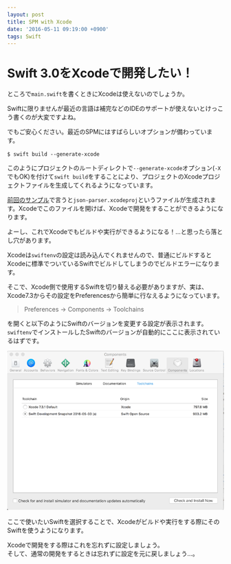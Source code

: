 ```yaml
---
layout: post
title: SPM with Xcode
date: '2016-05-11 09:19:00 +0900'
tags: Swift
---
```


# Swift 3.0をXcodeで開発したい！

ところで`main.swift`を書くときにXcodeは使えないのでしょうか。

Swiftに限りませんが最近の言語は補完などのIDEのサポートが使えないとけっこう書くのが大変ですよね。

でもご安心ください。最近のSPMにはすばらしいオプションが備わっています。

```
$ swift build --generate-xcode
```

このようにプロジェクトのルートディレクトで`--generate-xcode`オプション(`-X`でもOK)を付けて`swift build`をすることにより、プロジェクトのXcodeプロジェクトファイルを生成してくれるようになっています。

[前回のサンプル](/2016/05/10/using-other-libraries-in-swift-3-0/)で言うと`json-parser.xcodeproj`というファイルが生成されます。Xcodeでこのファイルを開けば、Xcodeで開発をすることができるようになります。

よーし、これでXcodeでもビルドや実行ができるようになる！…と思ったら落とし穴があります。

Xcodeは`swiftenv`の設定は読み込んでくれませんので、普通にビルドするとXcodeに標準でついているSwiftでビルドしてしまうのでビルドエラーになります。

そこで、Xcode側で使用するSwiftを切り替える必要がありますが、実は、Xcode7.3からその設定をPreferencesから簡単に行なえるようになっています。

> Preferences → Components → Toolchains

を開くと以下のようにSwiftのバージョンを変更する設定が表示されます。  
`swiftenv`でインストールしたSwiftのバージョンが自動的にここに表示されているはずです。

![Toolchains](/assets/2016-05-11/toolchains.png)

ここで使いたいSwiftを選択することで、Xcodeがビルドや実行をする際にそのSwiftを使うようになります。

Xcodeで開発をする際はこれを忘れずに設定しましょう。  
そして、通常の開発をするときは忘れずに設定を元に戻しましょう…。
